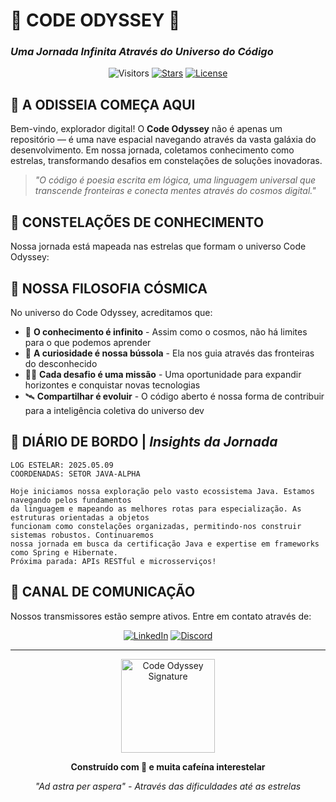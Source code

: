 # 🌌 CODE ODYSSEY 🌌
### _Uma Jornada Infinita Através do Universo do Código_

<div align="center">
  
![Visitors](https://visitor-badge.laobi.icu/badge?page_id=seu-usuario.code-odyssey)
[![Stars](https://img.shields.io/github/stars/seu-usuario/code-odyssey?style=social)](https://github.com/seu-usuario/code-odyssey/stargazers)
[![License](https://img.shields.io/badge/License-MIT-blue.svg)](LICENSE)

</div>

## 🚀 A ODISSEIA COMEÇA AQUI

Bem-vindo, explorador digital! O **Code Odyssey** não é apenas um repositório — é uma nave espacial navegando através da vasta galáxia do desenvolvimento. Em nossa jornada, coletamos conhecimento como estrelas, transformando desafios em constelações de soluções inovadoras.

> _"O código é poesia escrita em lógica, uma linguagem universal que transcende fronteiras e conecta mentes através do cosmos digital."_

## 🌠 CONSTELAÇÕES DE CONHECIMENTO

Nossa jornada está mapeada nas estrelas que formam o universo Code Odyssey:

## 💫 NOSSA FILOSOFIA CÓSMICA

No universo do Code Odyssey, acreditamos que:

- 🌌 **O conhecimento é infinito** - Assim como o cosmos, não há limites para o que podemos aprender
- 🔭 **A curiosidade é nossa bússola** - Ela nos guia através das fronteiras do desconhecido
- 👨‍🚀 **Cada desafio é uma missão** - Uma oportunidade para expandir horizontes e conquistar novas tecnologias
- 🛰️ **Compartilhar é evoluir** - O código aberto é nossa forma de contribuir para a inteligência coletiva do universo dev

## 🧠 DIÁRIO DE BORDO | _Insights da Jornada_

```
LOG ESTELAR: 2025.05.09
COORDENADAS: SETOR JAVA-ALPHA

Hoje iniciamos nossa exploração pelo vasto ecossistema Java. Estamos navegando pelos fundamentos 
da linguagem e mapeando as melhores rotas para especialização. As estruturas orientadas a objetos 
funcionam como constelações organizadas, permitindo-nos construir sistemas robustos. Continuaremos 
nossa jornada em busca da certificação Java e expertise em frameworks como Spring e Hibernate.
Próxima parada: APIs RESTful e microsserviços!
```
## 📡 CANAL DE COMUNICAÇÃO

Nossos transmissores estão sempre ativos. Entre em contato através de:

<div align="center">
  
[![LinkedIn](https://img.shields.io/badge/LinkedIn-0077B5?style=for-the-badge&logo=linkedin&logoColor=white)](https://linkedin.com/in/henrique-camargo)
[![Discord](https://img.shields.io/badge/Discord-7289DA?style=for-the-badge&logo=discord&logoColor=white)](https://discord.gg/henry1z)

</div>

---

<div align="center">
  <img src="https://raw.githubusercontent.com/seu-usuario/code-odyssey/main/assets/rocket-signature.svg" width="150" alt="Code Odyssey Signature">
  
  **Construído com 💜 e muita cafeína interestelar**
  
  _"Ad astra per aspera" - Através das dificuldades até as estrelas_
</div>
